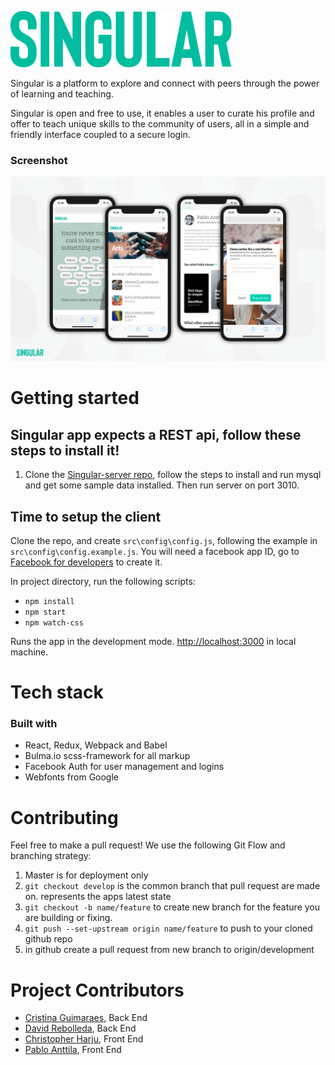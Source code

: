 ![Singular](src/assets/logo-singular.svg)

Singular is a platform to explore and connect with peers through the power of learning and teaching.

Singular is open and free to use, it enables a user to curate his profile and offer to teach unique skills to the community of users, all in a simple and friendly interface coupled to a secure login.

### Screenshot

![Screenshot No-Server](public/screenshot-singular.png)

# Getting started

## Singular app expects a REST api, follow these steps to install it!

1. Clone the [Singular-server repo](https://github.com/cristinaguimaraes/singular-server), follow the steps to install and run mysql and get some sample data installed. Then run server on port 3010.

## Time to setup the client

Clone the repo, and create `src\config\config.js`, following the example in `src\config\config.example.js`.
You will need a facebook app ID, go to [Facebook for developers](https://developers.facebook.com/) to create it.

In project directory, run the following scripts:

- `npm install`
- `npm start`
- `npm watch-css`

Runs the app in the development mode. [http://localhost:3000](http://localhost:3000) in local machine.

# Tech stack

### Built with
- React, Redux, Webpack and Babel
- Bulma.io scss-framework for all markup
- Facebook Auth for user management and logins
- Webfonts from Google

# Contributing
Feel free to make a pull request! We use the following Git Flow and branching strategy:

1. Master is for deployment only
2. `git checkout develop` is the common branch that pull request are made on. represents the apps latest state
3. `git checkout -b name/feature` to create new branch for the feature you are building or fixing.
4. `git push --set-upstream origin name/feature` to push to your cloned github repo
5. in github create a pull request from new branch to origin/development

# Project Contributors

- [Cristina Guimaraes](https://github.com/cristinaguimaraes), Back End
- [David Rebolleda](https://github.com/davidecorreu), Back End
- [Christopher Harju](https://github.com/CKGHarju), Front End
- [Pablo Anttila](https://github.com/papplo), Front End
